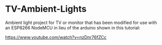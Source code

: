 # TV-Ambient-Lights

Ambient light project for TV or monitor that has been modified for use with an ESP8266 NodeMCU in lieu of the arduino shown in this tutorial:

https://www.youtube.com/watch?v=nzDnr76fZCc
